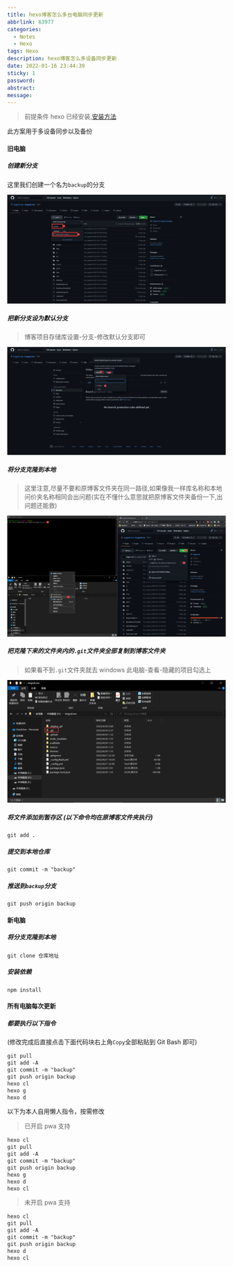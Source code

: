 ```yaml
---
title: hexo博客怎么多台电脑同步更新
abbrlink: 63977
categories:
  - Notes
  - Hexo
tags: Hexo
description: hexo博客怎么多设备同步更新
date: 2022-01-16 23:44:39
sticky: 1
password:
abstract:
message:
---
```


> 前提条件
> hexo 已经安装,[安装方法](https://imgod.me/posts/39317.html)

此方案用于多设备同步以及备份

#### 旧电脑

##### 创建新分支

这里我们创建一个名为`backup`的分支

![](<hexo博客怎么多台电脑同步更新/update%20(1).png>)

##### 把新分支设为默认分支

> 博客项目存储库设置-分支-修改默认分支即可

![](<hexo博客怎么多台电脑同步更新/update%20(2).png>)

##### 将分支克隆到本地

> 这里注意,尽量不要和原博客文件夹在同一路径,如果像我一样库名称和本地问价夹名称相同会出问题(实在不懂什么意思就把原博客文件夹备份一下,出问题还能救)

![](<hexo博客怎么多台电脑同步更新/update%20(4).png>)

##### 把克隆下来的文件夹内的`.git`文件夹全部复制到博客文件夹

> 如果看不到`.git`文件夹就去 windows 此电脑-查看-隐藏的项目勾选上

![](<hexo博客怎么多台电脑同步更新/update%20(5).png>)

##### 将文件添加到暂存区 (以下命令均在原博客文件夹执行)

```
git add .
```

##### 提交到本地仓库

```
git commit -m "backup"
```

##### 推送到`backup`分支

```
git push origin backup
```

#### 新电脑

##### 将分支克隆到本地

```
git clone 仓库地址
```

##### 安装依赖

```
npm install
```

#### 所有电脑每次更新

##### 都要执行以下指令

(修改完成后直接点击下面代码块右上角`Copy`全部粘贴到 Git Bash 即可)

```
git pull
git add -A
git commit -m "backup"
git push origin backup
hexo cl
hexo g
hexo d

```

以下为本人自用懒人指令，按需修改

> 已开启 pwa 支持

```
hexo cl
git pull
git add -A
git commit -m "backup"
git push origin backup
hexo g
hexo d
hexo cl

```

> 未开启 pwa 支持

```
hexo cl
git pull
git add -A
git commit -m "backup"
git push origin backup
hexo d
hexo cl

```
